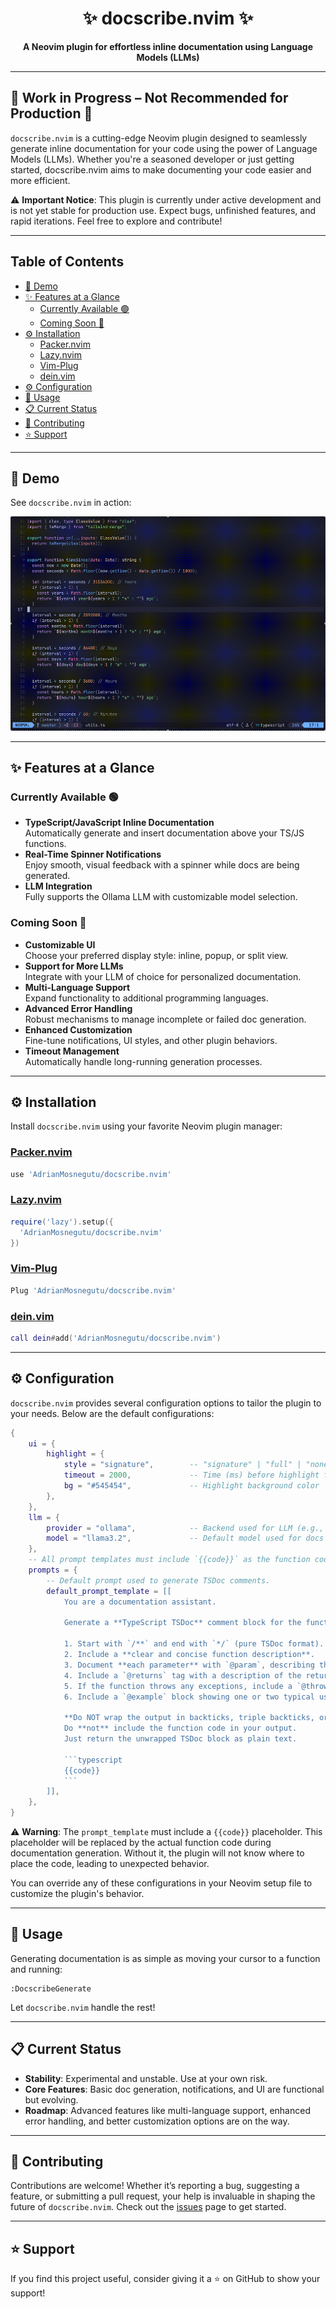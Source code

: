 <div align="center">

# ✨ docscribe.nvim ✨

**A Neovim plugin for effortless inline documentation using Language Models (LLMs)**

</div>

---

## 🚧 Work in Progress – Not Recommended for Production 🚧

`docscribe.nvim` is a cutting-edge Neovim plugin designed to seamlessly generate inline documentation for your code using the power of Language Models (LLMs). Whether you're a seasoned developer or just getting started, docscribe.nvim aims to make documenting your code easier and more efficient.

⚠️ **Important Notice**: This plugin is currently under active development and is not yet stable for production use. Expect bugs, unfinished features, and rapid iterations. Feel free to explore and contribute!

---

## Table of Contents

- [🎥 Demo](#-demo)
- [✨ Features at a Glance](#-features-at-a-glance)
  - [Currently Available 🟢](#currently-available-)
  - [Coming Soon 🚀](#coming-soon-)
- [⚙️ Installation](#️-installation)
  - [Packer.nvim](#packernvim)
  - [Lazy.nvim](#lazynvim)
  - [Vim-Plug](#vim-plug)
  - [dein.vim](#deinvim)
- [⚙️ Configuration](#️-configuration)
- [🚀 Usage](#-usage)
- [📋 Current Status](#-current-status)
- [🤝 Contributing](#-contributing)
- [⭐️ Support](#️-support)

---

## 🎥 Demo

See `docscribe.nvim` in action:

![Demo GIF](media/demo.gif)

---

## ✨ Features at a Glance

### Currently Available 🟢

- **TypeScript/JavaScript Inline Documentation**  
  Automatically generate and insert documentation above your TS/JS functions.
- **Real-Time Spinner Notifications**  
  Enjoy smooth, visual feedback with a spinner while docs are being generated.
- **LLM Integration**  
  Fully supports the Ollama LLM with customizable model selection.

### Coming Soon 🚀

- **Customizable UI**  
  Choose your preferred display style: inline, popup, or split view.
- **Support for More LLMs**  
  Integrate with your LLM of choice for personalized documentation.
- **Multi-Language Support**  
  Expand functionality to additional programming languages.
- **Advanced Error Handling**  
  Robust mechanisms to manage incomplete or failed doc generation.
- **Enhanced Customization**  
  Fine-tune notifications, UI styles, and other plugin behaviors.
- **Timeout Management**  
  Automatically handle long-running generation processes.

---

## ⚙️ Installation

Install `docscribe.nvim` using your favorite Neovim plugin manager:

### [Packer.nvim](https://github.com/wbthomason/packer.nvim)

```lua
use 'AdrianMosnegutu/docscribe.nvim'
```

### [Lazy.nvim](https://github.com/folke/lazy.nvim)

```lua
require('lazy').setup({
  'AdrianMosnegutu/docscribe.nvim'
})
```

### [Vim-Plug](https://github.com/junegunn/vim-plug)

```lua
Plug 'AdrianMosnegutu/docscribe.nvim'
```

### [dein.vim](https://github.com/Shougo/dein.vim)

```lua
call dein#add('AdrianMosnegutu/docscribe.nvim')
```

---

## ⚙️ Configuration

`docscribe.nvim` provides several configuration options to tailor the plugin to your needs. Below are the default configurations:

````lua
{
    ui = {
        highlight = {
            style = "signature",        -- "signature" | "full" | "none" function highlight
            timeout = 2000,             -- Time (ms) before highlight fades
            bg = "#545454",             -- Highlight background color
        },
    },
    llm = {
        provider = "ollama",            -- Backend used for LLM (e.g., ollama, openai)
        model = "llama3.2",             -- Default model used for docs
    },
    -- All prompt templates must include `{{code}}` as the function code placeholder!
    prompts = {
        -- Default prompt used to generate TSDoc comments.
        default_prompt_template = [[
            You are a documentation assistant.

            Generate a **TypeScript TSDoc** comment block for the function below. The output must:

            1. Start with `/**` and end with `*/` (pure TSDoc format).
            2. Include a **clear and concise function description**.
            3. Document **each parameter** with `@param`, describing the name, type, and purpose.
            4. Include a `@returns` tag with a description of the return value.
            5. If the function throws any exceptions, include a `@throws` tag for each.
            6. Include a `@example` block showing one or two typical usages.

            **Do NOT wrap the output in backticks, triple backticks, or any Markdown formatting.**
            Do **not** include the function code in your output.
            Just return the unwrapped TSDoc block as plain text.

            ```typescript
            {{code}}
            ```
        ]],
    },
}
````

⚠️ **Warning**: The `prompt_template` must include a `{{code}}` placeholder. This placeholder will be replaced by the actual function code during documentation generation. Without it, the plugin will not know where to place the code, leading to unexpected behavior.

You can override any of these configurations in your Neovim setup file to customize the plugin's behavior.

---

## 🚀 Usage

Generating documentation is as simple as moving your cursor to a function and running:

```vim
:DocscribeGenerate
```

Let `docscribe.nvim` handle the rest!

---

## 📋 Current Status

- **Stability**: Experimental and unstable. Use at your own risk.
- **Core Features**: Basic doc generation, notifications, and UI are functional but evolving.
- **Roadmap**: Advanced features like multi-language support, enhanced error handling, and better customization options are on the way.

---

## 🤝 Contributing

Contributions are welcome! Whether it’s reporting a bug, suggesting a feature, or submitting a pull request, your help is invaluable in shaping the future of `docscribe.nvim`. Check out the [issues](https://github.com/AdrianMosnegutu/docscribe.nvim/issues) page to get started.

---

## ⭐️ Support

If you find this project useful, consider giving it a ⭐️ on GitHub to show your support!
